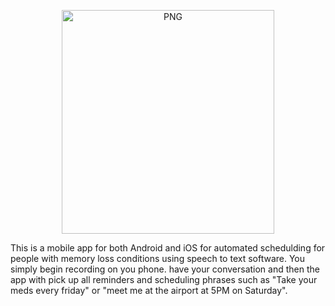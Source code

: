 <p align="center">
  <img align="top" alt="PNG" width="340" height="358" src="https://images.squarespace-cdn.com/content/v1/5d3f74cae0b0f8000152297b/1571957358836-7K78M05TSDCEZVDG650M/sparqlogo1_transparent.png" />
</p>
This is a mobile app for both Android and iOS for automated schedulding for people with memory loss conditions using speech to text software.
You simply begin recording on you phone. have your conversation and then the app with pick up all reminders and scheduling phrases such as "Take your meds every friday" or "meet me at the airport at 5PM on Saturday".

